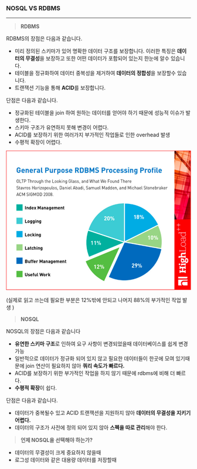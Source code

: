 ### NOSQL VS RDBMS

---

> **RDBMS**

RDBMS의 장점은 다음과 같습니다.

- 미리 정의된 스키마가 있어 명확한 데이터 구조를 보장합니다. 이러한 특징은 **데이터의 무결성**을 보장하고 또한 어떤 데이터가 포함되어 있는지 한눈에 알수 있습니다.
- 테이블을 정규화하여 데이터 중복성을 제거하여 **데이터의 정합성**을 보장할수 있습니다.
- 트랜잭션 기능을 통해 **ACID**를 보장합니다.

단점은 다음과 같습니다.

- 정규화된 테이블을 join 하여 원하는 데이터를 얻어야 하기 때문에 성능적 이슈가 발생한다.
- 스키마 구조가 유연하지 못해 변경이 어렵다.
- ACID를 보장하기 위한 여러가지 부가적인 작업들로 인한 overhead 발생
- 수평적 확장이 어렵다.

![acid_overhead](/images/acid_overhead.jpeg)

(실제로 읽고 쓰는데 필요한 부분은 12%밖에 안되고 나머지 88%의 부가적인 작업 발생 )

> **NOSQL**

NOSQL의 장점은 다음과 같습니다

- **유연한 스키마 구조**로 인하여 요구 사항이 변경되었을때 데이터베이스를 쉽게 변경 가능
- 일반적으로 데이터가 정규화 되어 있지 않고 필요한 데이터들이 한곳에 모여 있기때문에 join 연산이 필요하지 않아 **쿼리 속도가 빠르다.**
- ACID를 보장하기 위한 부가적인 작업을 하지 않기 때문에 rdbms에 비해 더 빠르다.
- **수평적 확장**이 쉽다.

단점은 다음과 같습니다.

- 데이터가 중복될수 있고 ACID 트랜잭션을 지원하지 않아 **데이터의 무결성을 지키기 어렵다.**
- 데이터의 구조가 사전에 정의 되어 있지 않아 **스펙을 따로 관리**해야 한다.



> **언제 NOSQL을 선택해야 하는가?**

- 데이터의 무결성이 크게 중요하지 않을때
- 로그성 데이터와 같은 대용량 데이터를 저장할때





